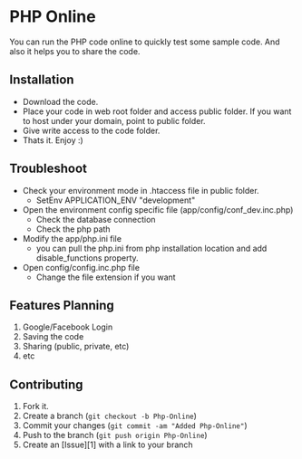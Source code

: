 PHP Online
=============

You can run the PHP code online to quickly test some sample code. And also it helps you to share the code. 

Installation
-----------

* Download the code.
* Place your code in web root folder and access public folder. If you want to host under your domain, point to public folder.
* Give write access to the code folder.
* Thats it. Enjoy :)


Troubleshoot
------------
* Check your environment mode in .htaccess file in public folder.
	* SetEnv APPLICATION_ENV "development"
* Open the environment config specific file (app/config/conf_dev.inc.php)
	* Check the database connection
	* Check the php path
* Modify the app/php.ini file
	* you can pull the php.ini from php installation location and add disable_functions property.
* Open config/config.inc.php file
	* Change the file extension if you want 

Features Planning
-----------------

1. Google/Facebook Login
2. Saving the code
3. Sharing (public, private, etc)
4. etc

	
Contributing
------------

1. Fork it.
2. Create a branch (`git checkout -b Php-Online`)
3. Commit your changes (`git commit -am "Added Php-Online"`)
4. Push to the branch (`git push origin Php-Online`)
5. Create an [Issue][1] with a link to your branch
